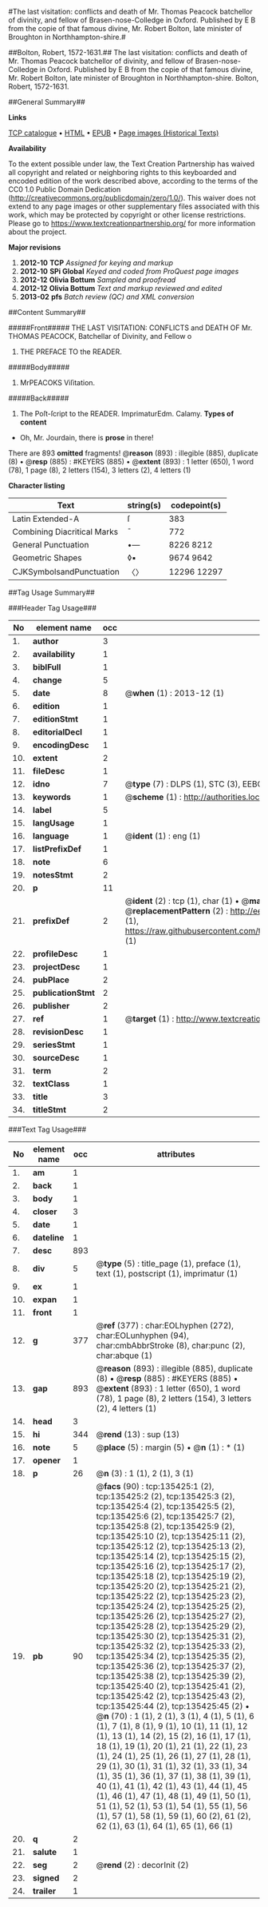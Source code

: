#The last visitation: conflicts and death of Mr. Thomas Peacock batchellor of divinity, and fellow of Brasen-nose-Colledge in Oxford. Published by E B from the copie of that famous divine, Mr. Robert Bolton, late minister of Broughton in Northhampton-shire.#

##Bolton, Robert, 1572-1631.##
The last visitation: conflicts and death of Mr. Thomas Peacock batchellor of divinity, and fellow of Brasen-nose-Colledge in Oxford. Published by E B from the copie of that famous divine, Mr. Robert Bolton, late minister of Broughton in Northhampton-shire.
Bolton, Robert, 1572-1631.

##General Summary##

**Links**

[TCP catalogue](http://www.ota.ox.ac.uk/tcp/)  • 
[HTML](http://tei.it.ox.ac.uk/tcp/Texts-HTML/free/A74/A74716.html)  • 
[EPUB](http://tei.it.ox.ac.uk/tcp/Texts-EPUB/free/A74/A74716.epub) • 
[Page images (Historical Texts)](https://historicaltexts.jisc.ac.uk/eebo-99897553e)

**Availability**

To the extent possible under law, the Text Creation Partnership has waived all copyright and related or neighboring rights to this keyboarded and encoded edition of the work described above, according to the terms of the CC0 1.0 Public Domain Dedication (http://creativecommons.org/publicdomain/zero/1.0/). This waiver does not extend to any page images or other supplementary files associated with this work, which may be protected by copyright or other license restrictions. Please go to https://www.textcreationpartnership.org/ for more information about the project.

**Major revisions**

1. __2012-10__ __TCP__ *Assigned for keying and markup*
1. __2012-10__ __SPi Global__ *Keyed and coded from ProQuest page images*
1. __2012-12__ __Olivia Bottum__ *Sampled and proofread*
1. __2012-12__ __Olivia Bottum__ *Text and markup reviewed and edited*
1. __2013-02__ __pfs__ *Batch review (QC) and XML conversion*

##Content Summary##

#####Front#####
THE LAST VISITATION: CONFLICTS and DEATH OF Mr. THOMAS PEACOCK, Batchellar of Divinity, and Fellow o
1. THE PREFACE TO the READER.

#####Body#####

1. MrPEACOKS Viſitation.

#####Back#####

1. The Poſt-ſcript to the READER.
ImprimaturEdm. Calamy.
**Types of content**

  * Oh, Mr. Jourdain, there is **prose** in there!

There are 893 **omitted** fragments! 
 @__reason__ (893) : illegible (885), duplicate (8)  •  @__resp__ (885) : #KEYERS (885)  •  @__extent__ (893) : 1 letter (650), 1 word (78), 1 page (8), 2 letters (154), 3 letters (2), 4 letters (1)

**Character listing**


|Text|string(s)|codepoint(s)|
|---|---|---|
|Latin Extended-A|ſ|383|
|Combining             Diacritical Marks|̄|772|
|General Punctuation|•—|8226 8212|
|Geometric Shapes|◊▪|9674 9642|
|CJKSymbolsandPunctuation|〈〉|12296 12297|

##Tag Usage Summary##

###Header Tag Usage###

|No|element name|occ|attributes|
|---|---|---|---|
|1.|__author__|3||
|2.|__availability__|1||
|3.|__biblFull__|1||
|4.|__change__|5||
|5.|__date__|8| @__when__ (1) : 2013-12 (1)|
|6.|__edition__|1||
|7.|__editionStmt__|1||
|8.|__editorialDecl__|1||
|9.|__encodingDesc__|1||
|10.|__extent__|2||
|11.|__fileDesc__|1||
|12.|__idno__|7| @__type__ (7) : DLPS (1), STC (3), EEBO-CITATION (1), PROQUEST (1), VID (1)|
|13.|__keywords__|1| @__scheme__ (1) : http://authorities.loc.gov/ (1)|
|14.|__label__|5||
|15.|__langUsage__|1||
|16.|__language__|1| @__ident__ (1) : eng (1)|
|17.|__listPrefixDef__|1||
|18.|__note__|6||
|19.|__notesStmt__|2||
|20.|__p__|11||
|21.|__prefixDef__|2| @__ident__ (2) : tcp (1), char (1)  •  @__matchPattern__ (2) : ([0-9\-]+):([0-9IVX]+) (1), (.+) (1)  •  @__replacementPattern__ (2) : http://eebo.chadwyck.com/downloadtiff?vid=$1&page=$2 (1), https://raw.githubusercontent.com/textcreationpartnership/Texts/master/tcpchars.xml#$1 (1)|
|22.|__profileDesc__|1||
|23.|__projectDesc__|1||
|24.|__pubPlace__|2||
|25.|__publicationStmt__|2||
|26.|__publisher__|2||
|27.|__ref__|1| @__target__ (1) : http://www.textcreationpartnership.org/docs/. (1)|
|28.|__revisionDesc__|1||
|29.|__seriesStmt__|1||
|30.|__sourceDesc__|1||
|31.|__term__|2||
|32.|__textClass__|1||
|33.|__title__|3||
|34.|__titleStmt__|2||


###Text Tag Usage###

|No|element name|occ|attributes|
|---|---|---|---|
|1.|__am__|1||
|2.|__back__|1||
|3.|__body__|1||
|4.|__closer__|3||
|5.|__date__|1||
|6.|__dateline__|1||
|7.|__desc__|893||
|8.|__div__|5| @__type__ (5) : title_page (1), preface (1), text (1), postscript (1), imprimatur (1)|
|9.|__ex__|1||
|10.|__expan__|1||
|11.|__front__|1||
|12.|__g__|377| @__ref__ (377) : char:EOLhyphen (272), char:EOLunhyphen (94), char:cmbAbbrStroke (8), char:punc (2), char:abque (1)|
|13.|__gap__|893| @__reason__ (893) : illegible (885), duplicate (8)  •  @__resp__ (885) : #KEYERS (885)  •  @__extent__ (893) : 1 letter (650), 1 word (78), 1 page (8), 2 letters (154), 3 letters (2), 4 letters (1)|
|14.|__head__|3||
|15.|__hi__|344| @__rend__ (13) : sup (13)|
|16.|__note__|5| @__place__ (5) : margin (5)  •  @__n__ (1) : * (1)|
|17.|__opener__|1||
|18.|__p__|26| @__n__ (3) : 1 (1), 2 (1), 3 (1)|
|19.|__pb__|90| @__facs__ (90) : tcp:135425:1 (2), tcp:135425:2 (2), tcp:135425:3 (2), tcp:135425:4 (2), tcp:135425:5 (2), tcp:135425:6 (2), tcp:135425:7 (2), tcp:135425:8 (2), tcp:135425:9 (2), tcp:135425:10 (2), tcp:135425:11 (2), tcp:135425:12 (2), tcp:135425:13 (2), tcp:135425:14 (2), tcp:135425:15 (2), tcp:135425:16 (2), tcp:135425:17 (2), tcp:135425:18 (2), tcp:135425:19 (2), tcp:135425:20 (2), tcp:135425:21 (2), tcp:135425:22 (2), tcp:135425:23 (2), tcp:135425:24 (2), tcp:135425:25 (2), tcp:135425:26 (2), tcp:135425:27 (2), tcp:135425:28 (2), tcp:135425:29 (2), tcp:135425:30 (2), tcp:135425:31 (2), tcp:135425:32 (2), tcp:135425:33 (2), tcp:135425:34 (2), tcp:135425:35 (2), tcp:135425:36 (2), tcp:135425:37 (2), tcp:135425:38 (2), tcp:135425:39 (2), tcp:135425:40 (2), tcp:135425:41 (2), tcp:135425:42 (2), tcp:135425:43 (2), tcp:135425:44 (2), tcp:135425:45 (2)  •  @__n__ (70) : 1 (1), 2 (1), 3 (1), 4 (1), 5 (1), 6 (1), 7 (1), 8 (1), 9 (1), 10 (1), 11 (1), 12 (1), 13 (1), 14 (2), 15 (2), 16 (1), 17 (1), 18 (1), 19 (1), 20 (1), 21 (1), 22 (1), 23 (1), 24 (1), 25 (1), 26 (1), 27 (1), 28 (1), 29 (1), 30 (1), 31 (1), 32 (1), 33 (1), 34 (1), 35 (1), 36 (1), 37 (1), 38 (1), 39 (1), 40 (1), 41 (1), 42 (1), 43 (1), 44 (1), 45 (1), 46 (1), 47 (1), 48 (1), 49 (1), 50 (1), 51 (1), 52 (1), 53 (1), 54 (1), 55 (1), 56 (1), 57 (1), 58 (1), 59 (1), 60 (2), 61 (2), 62 (1), 63 (1), 64 (1), 65 (1), 66 (1)|
|20.|__q__|2||
|21.|__salute__|1||
|22.|__seg__|2| @__rend__ (2) : decorInit (2)|
|23.|__signed__|2||
|24.|__trailer__|1||
